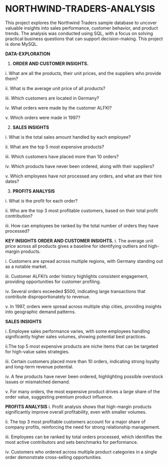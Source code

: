 # NORTHWIND-TRADERS-ANALYSIS
This project explores the Northwind Traders sample database to uncover valuable insights into sales performance, customer behavior, and product trends. The analysis was conducted using SQL, with a focus on solving practical business questions that can support decision-making. This project is done MySQL.

**DATA-EXPLORATION**
1. **ORDER AND CUSTOMER INSIGHTS.**

i. What are all the products, their unit prices, and the suppliers who provide them?

ii. What is the average unit price of all products?

iii. Which customers are located in Germany?

iv. What orders were made by the customer ALFKI?

v. Which orders were made in 1997?


2. **SALES INSIGHTS**

i. What is the total sales amount handled by each employee?

ii. What are the top 5 most expensive products?

iii. Which customers have placed more than 10 orders?

iv. Which products have never been ordered, along with their suppliers?

v. Which employees have not processed any orders, and what are their hire dates?


3. **PROFITS ANALYSIS**

i. What is the profit for each order?

ii. Who are the top 3 most profitable customers, based on their total profit contribution?

iii. How can employees be ranked by the total number of orders they have processed?


**KEY INSIGHTS**
**ORDER AND CUSTOMER INSIGHTS.**
i. The average unit price across all products gives a baseline for identifying outliers and high-margin products.

i. Customers are spread across multiple regions, with Germany standing out as a notable market.

iii. Customer ALFKI’s order history highlights consistent engagement, providing opportunities for customer profiling.

iv. Several orders exceeded $500, indicating large transactions that contribute disproportionately to revenue.

v. In 1997, orders were spread across multiple ship cities, providing insights into geographic demand patterns.

**SALES INSIGHTS**

i. Employee sales performance varies, with some employees handling significantly higher sales volumes, showing potential best practices.

ii.The top 5 most expensive products are niche items that can be targeted for high-value sales strategies.

iii. Certain customers placed more than 10 orders, indicating strong loyalty and long-term revenue potential.

iv. A few products have never been ordered, highlighting possible overstock issues or mismatched demand.

v. For many orders, the most expensive product drives a large share of the order value, suggesting premium product influence.

**PROFITS ANALYSIS**
i. Profit analysis shows that high-margin products significantly improve overall profitability, even with smaller volumes.

ii. The top 3 most profitable customers account for a major share of company profits, reinforcing the need for strong relationship management.

iii. Employees can be ranked by total orders processed, which identifies the most active contributors and sets benchmarks for performance.

iv. Customers who ordered across multiple product categories in a single order demonstrate cross-selling opportunities.




